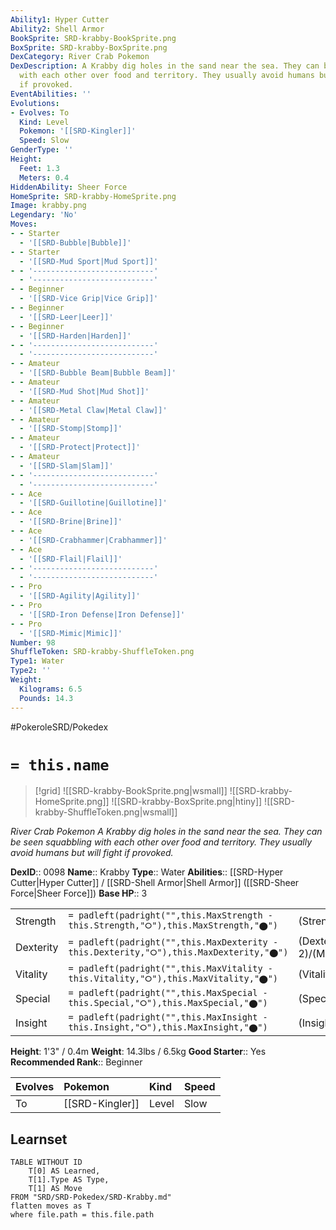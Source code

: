 ```yaml
---
Ability1: Hyper Cutter
Ability2: Shell Armor
BookSprite: SRD-krabby-BookSprite.png
BoxSprite: SRD-krabby-BoxSprite.png
DexCategory: River Crab Pokemon
DexDescription: A Krabby dig holes in the sand near the sea. They can be seen squabbling
  with each other over food and territory. They usually avoid humans but will fight
  if provoked.
EventAbilities: ''
Evolutions:
- Evolves: To
  Kind: Level
  Pokemon: '[[SRD-Kingler]]'
  Speed: Slow
GenderType: ''
Height:
  Feet: 1.3
  Meters: 0.4
HiddenAbility: Sheer Force
HomeSprite: SRD-krabby-HomeSprite.png
Image: krabby.png
Legendary: 'No'
Moves:
- - Starter
  - '[[SRD-Bubble|Bubble]]'
- - Starter
  - '[[SRD-Mud Sport|Mud Sport]]'
- - '---------------------------'
  - '---------------------------'
- - Beginner
  - '[[SRD-Vice Grip|Vice Grip]]'
- - Beginner
  - '[[SRD-Leer|Leer]]'
- - Beginner
  - '[[SRD-Harden|Harden]]'
- - '---------------------------'
  - '---------------------------'
- - Amateur
  - '[[SRD-Bubble Beam|Bubble Beam]]'
- - Amateur
  - '[[SRD-Mud Shot|Mud Shot]]'
- - Amateur
  - '[[SRD-Metal Claw|Metal Claw]]'
- - Amateur
  - '[[SRD-Stomp|Stomp]]'
- - Amateur
  - '[[SRD-Protect|Protect]]'
- - Amateur
  - '[[SRD-Slam|Slam]]'
- - '---------------------------'
  - '---------------------------'
- - Ace
  - '[[SRD-Guillotine|Guillotine]]'
- - Ace
  - '[[SRD-Brine|Brine]]'
- - Ace
  - '[[SRD-Crabhammer|Crabhammer]]'
- - Ace
  - '[[SRD-Flail|Flail]]'
- - '---------------------------'
  - '---------------------------'
- - Pro
  - '[[SRD-Agility|Agility]]'
- - Pro
  - '[[SRD-Iron Defense|Iron Defense]]'
- - Pro
  - '[[SRD-Mimic|Mimic]]'
Number: 98
ShuffleToken: SRD-krabby-ShuffleToken.png
Type1: Water
Type2: ''
Weight:
  Kilograms: 6.5
  Pounds: 14.3
---
```


#PokeroleSRD/Pokedex

# `= this.name`

> [!grid]
> ![[SRD-krabby-BookSprite.png|wsmall]]
> ![[SRD-krabby-HomeSprite.png]]
> ![[SRD-krabby-BoxSprite.png|htiny]]
> ![[SRD-krabby-ShuffleToken.png|wsmall]]


*River Crab Pokemon*
*A Krabby dig holes in the sand near the sea. They can be seen squabbling with each other over food and territory. They usually avoid humans but will fight if provoked.*

**DexID**:: 0098
**Name**:: Krabby
**Type**:: Water
**Abilities**:: [[SRD-Hyper Cutter|Hyper Cutter]] / [[SRD-Shell Armor|Shell Armor]] ([[SRD-Sheer Force|Sheer Force]])
**Base HP**:: 3

|           |                                                                                        |                                          |
| --------- | -------------------------------------------------------------------------------------- | ---------------------------------------- |
| Strength  | `= padleft(padright("",this.MaxStrength - this.Strength,"⭘"),this.MaxStrength,"⬤")`    | (Strength::3)/(MaxStrength::6)   |
| Dexterity | `= padleft(padright("",this.MaxDexterity - this.Dexterity,"⭘"),this.MaxDexterity,"⬤")` | (Dexterity:: 2)/(MaxDexterity::4) |
| Vitality  | `= padleft(padright("",this.MaxVitality - this.Vitality,"⭘"),this.MaxVitality,"⬤")`    | (Vitality::2)/(MaxVitality::5)   |
| Special   | `= padleft(padright("",this.MaxSpecial - this.Special,"⭘"),this.MaxSpecial,"⬤")`       | (Special::1)/(MaxSpecial::3)     |
| Insight   | `= padleft(padright("",this.MaxInsight - this.Insight,"⭘"),this.MaxInsight,"⬤")`       | (Insight::1)/(MaxInsight::3)     |

**Height**: 1'3" / 0.4m
**Weight**: 14.3lbs / 6.5kg
**Good Starter**:: Yes
**Recommended Rank**:: Beginner

| Evolves   | Pokemon         | Kind   | Speed   |
|:----------|:----------------|:-------|:--------|
| To        | [[SRD-Kingler]] | Level  | Slow    |

## Learnset

```dataview
TABLE WITHOUT ID
    T[0] AS Learned,
    T[1].Type AS Type,
    T[1] AS Move
FROM "SRD/SRD-Pokedex/SRD-Krabby.md"
flatten moves as T
where file.path = this.file.path
```
